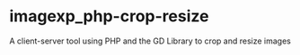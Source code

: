 imagexp_php-crop-resize
=======================

A client-server tool using PHP and the GD Library to crop and resize images
